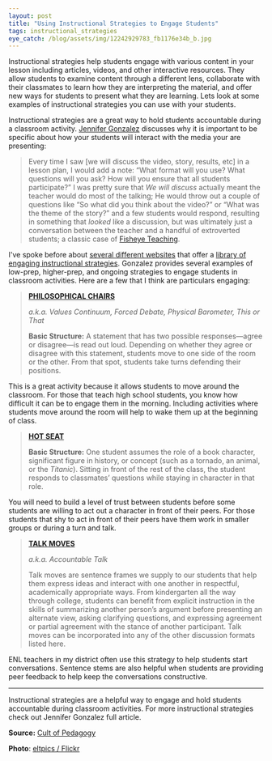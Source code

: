 ```yaml
---
layout: post
title: "Using Instructional Strategies to Engage Students"
tags: instructional_strategies
eye_catch: /blog/assets/img/12242929783_fb1176e34b_b.jpg
---
```


Instructional strategies help students engage with various content in your lesson including articles, videos, and other interactive resources.  They allow students to examine content through a different lens, collaborate with their classmates to learn how they are interpreting the material, and offer new ways for students to present what they are learning.  Lets look at some examples of instructional strategies you can use with your students.

<!--more-->

Instructional strategies are a great way to hold students accountable during a classroom activity.  [Jennifer Gonzalez](https://twitter.com/cultofpedagogy) discusses why it is important to be specific about how your students will interact with the media your are presenting:

> Every time I saw [we will discuss the video, story, results, etc] in a lesson plan, I would add a  note: “What format will you use? What questions will you ask? How will you ensure that all students participate?” I was pretty sure that *We will discuss* actually meant the teacher would do most of the talking; He would throw out a couple of questions like “So what did you think about the video?” or “What was the theme of the story?” and a few students would respond, resulting in something that *looked* like a discussion, but was ultimately just a conversation between the teacher and a handful of extroverted students; a classic case of [Fisheye Teaching](http://cultofpedagogy.com/fisheye/).

I've spoke before about [several different websites](https://www.eddiecmurray.com/blog/2019/08/20/Facing_History_Has_a_Great_Library_of_Instructional_Strategies/) that offer a [library of engaging instructional strategies](https://www.eddiecmurray.com/blog/2019/01/10/Looking_for_New_Student_Engagement_Strategies_Checkout_K20_Learn/).  Gonzalez provides several examples of low-prep, higher-prep, and ongoing strategies to engage students in classroom activities.  Here are a few that I think are particulars engaging:

>**[PHILOSOPHICAL CHAIRS](https://www.teachingchannel.org/videos/reading-like-a-historian-taking-positions)**
>
>*a.k.a. Values Continuum, Forced Debate, Physical Barometer, This or That*
>
>**Basic Structure:** A statement that has two possible responses—agree or disagree—is read out loud. Depending on whether they agree or disagree with this statement, students move to one side of the room or the other. From that spot, students take turns defending their positions.

This is a great activity because it allows students to move around the classroom.  For those that teach high school students, you know how difficult it can be to engage them in the morning.  Including activities where students move around the room will help to wake them up at the beginning of class.

>**[HOT SEAT](https://youtu.be/q2dId0rlrMs?t=12s)**
>
>**Basic Structure:** One student assumes the role of a book character, significant figure in history, or concept (such as a tornado, an animal, or the *Titanic*). Sitting in front of the rest of the class, the student responds to classmates’ questions while staying in character in that role.

You will need to build a level of trust between students before some students are willing to act out a character in front of their peers.  For those students that shy to act in front of their peers have them work in smaller groups or during a turn and talk.

> **[TALK MOVES](https://www.teachingchannel.org/videos/teaching-ells-to-participate-in-discussions-ousd)**
>
> *a.k.a. Accountable Talk*
>
> Talk moves are sentence frames we supply to our students that help them express ideas and interact with one another in respectful, academically appropriate ways. From kindergarten all the way through college, students can benefit from explicit instruction in the skills of summarizing another person’s argument before presenting an alternate view, asking clarifying questions, and expressing agreement or partial agreement with the stance of another participant. Talk moves can be incorporated into any of the other discussion formats listed here.

ENL teachers in my district often use this strategy to help students start conversations.  Sentence stems are also helpful when students are providing peer feedback to help keep the conversations constructive.

------

Instructional strategies are a helpful way to engage and hold students accountable during classroom activities.  For more instructional strategies check out Jennifer Gonzalez full article.

**Source:** [Cult of Pedagogy](https://www.cultofpedagogy.com/speaking-listening-techniques/)

**Photo**: [eltpics / Flickr](https://flic.kr/p/jDSdug)